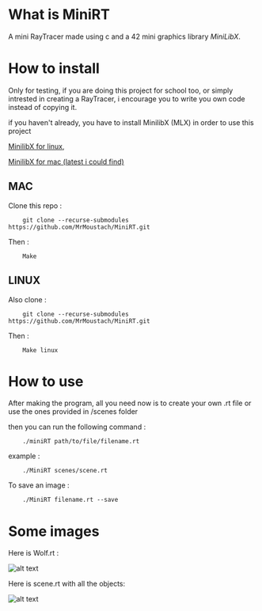 # What is MiniRT

A mini RayTracer made using c and a 42 mini graphics library _MiniLibX_.

# How to install
Only for testing, if you are doing this project for school too, or simply intrested in creating a RayTracer, i encourage you to write you own code instead of copying it.

if you haven't already, you have to install MinilibX (MLX) in order to use this project

[MinilibX for linux](https://github.com/42Paris/minilibx-linux), 

[MinilibX for mac (latest i could find)](https://github.com/gcamerli/minilibx)
## MAC 
Clone this repo :
```
    git clone --recurse-submodules https://github.com/MrMoustach/MiniRT.git
```
Then :
```
    Make
```
## LINUX
Also clone : 
```
    git clone --recurse-submodules https://github.com/MrMoustach/MiniRT.git
```
Then :
```
    Make linux
```

# How to use

After making the program, all you need now is to create your own .rt file or use the ones provided in /scenes folder 

then you can run the following command :

```
    ./miniRT path/to/file/filename.rt
```
example :
```
    ./MiniRT scenes/scene.rt
```
To save an image :
```
    ./MiniRT filename.rt --save
```
# Some images 
Here is Wolf.rt :

![alt text](https://github.com/MrMoustach/MiniRT/images/wolf.bmp "Wolf.rt")

Here is scene.rt with all the objects:

![alt text](https://github.com/MrMoustach/MiniRT/images/scene.bmp "scene.rt")
